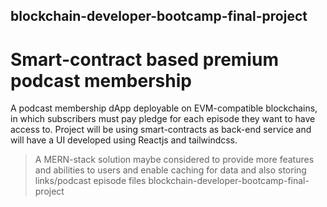 ##  blockchain-developer-bootcamp-final-project

# Smart-contract based premium podcast membership
A podcast membership dApp deployable on EVM-compatible blockchains, in which subscribers must pay pledge for each episode they want to have access to.
Project will be using smart-contracts as back-end service and will have a UI developed using Reactjs and tailwindcss.


> A MERN-stack solution maybe considered to provide more features and abilities to users and enable caching for data and also storing links/podcast episode files blockchain-developer-bootcamp-final-project
